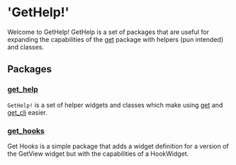# 'GetHelp!'

Welcome to GetHelp! GetHelp is a set of packages that are useful for expanding the capabilities of the [get](https://pub.dev/packages/get) package with helpers (pun intended) and classes.

## Packages

### [get_help](https://github.com/danjoemybro/get_help/tree/main/packages/get_help)

`GetHelp!` is a set of helper widgets and classes which make using [get](https://pub.dev/packages/get) and [get_cli](https://pub.dev/packages/get_cli) easier.

### [get_hooks](https://github.com/danjoemybro/get_help/tree/main/packages/get_hooks)

Get Hooks is a simple package that adds a widget definition for a version of the GetView widget but with the capabilities of a HookWidget.
